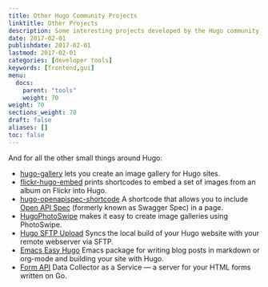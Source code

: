 ```yaml
---
title: Other Hugo Community Projects
linktitle: Other Projects
description: Some interesting projects developed by the Hugo community that don't quite fit into our other developer tool categories.
date: 2017-02-01
publishdate: 2017-02-01
lastmod: 2017-02-01
categories: [developer tools]
keywords: [frontend,gui]
menu:
  docs:
    parent: "tools"
    weight: 70
weight: 70
sections_weight: 70
draft: false
aliases: []
toc: false
---
```


And for all the other small things around Hugo:

* [hugo-gallery](https://github.com/icecreammatt/hugo-gallery) lets you create an image gallery for Hugo sites.
* [flickr-hugo-embed](https://github.com/nikhilm/flickr-hugo-embed) prints shortcodes to embed a set of images from an album on Flickr into Hugo.
* [hugo-openapispec-shortcode](https://github.com/tenfourty/hugo-openapispec-shortcode) A shortcode that allows you to include [Open API Spec](https://openapis.org) (formerly known as Swagger Spec) in a page.
* [HugoPhotoSwipe](https://github.com/GjjvdBurg/HugoPhotoSwipe) makes it easy to create image galleries using PhotoSwipe.
* [Hugo SFTP Upload](https://github.com/thomasmey/HugoSftpUpload) Syncs the local build of your Hugo website with your remote webserver via SFTP.
* [Emacs Easy Hugo](https://github.com/masasam/emacs-easy-hugo) Emacs package for writing blog posts in markdown or org-mode and building your site with Hugo.
* [Form API](https://kamilsk.github.io/form-api/) Data Collector as a Service — a server for your HTML forms written on Go.
